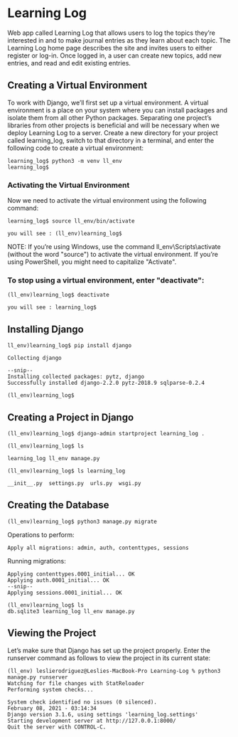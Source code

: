 # Learning Log

Web app called Learning Log that allows users to log the topics they’re interested in and to make journal entries as 
they learn about each topic. The Learning Log home page describes the site and invites users to either register or log-in. 
Once logged in, a user can create new topics, add new entries, and read and edit existing entries.

## Creating a Virtual Environment
To work with Django, we’ll first set up a virtual environment. A virtual environment is a place on your system where 
you can install packages and isolate them from all other Python packages. Separating one project’s libraries from other 
projects is beneficial and will be necessary when we deploy Learning Log to a server.
Create a new directory for your project called learning_log, switch to that directory in a terminal, and enter the 
following code to create a virtual environment:

    learning_log$ python3 -m venv ll_env 
    learning_log$


### Activating the Virtual Environment
Now we need to activate the virtual environment using the following command:

    learning_log$ source ll_env/bin/activate
    
    you will see : (ll_env)learning_log$

NOTE: If you’re using Windows, use the command ll_env\Scripts\activate (without the word "source") to activate the virtual 
environment. If you’re using PowerShell, you might need to capitalize "Activate".

### To stop using a virtual environment, enter "deactivate":
    
    (ll_env)learning_log$ deactivate

    you will see : learning_log$
    

## Installing Django

    ll_env)learning_log$ pip install django

    Collecting django

    --snip--
    Installing collected packages: pytz, django
    Successfully installed django-2.2.0 pytz-2018.9 sqlparse-0.2.4 

    (ll_env)learning_log$


## Creating a Project in Django

    (ll_env)learning_log$ django-admin startproject learning_log .

    (ll_env)learning_log$ ls

    learning_log ll_env manage.py

    (ll_env)learning_log$ ls learning_log

    __init__.py  settings.py  urls.py  wsgi.py


## Creating the Database

    (ll_env)learning_log$ python3 manage.py migrate 

Operations to perform:
    
    Apply all migrations: admin, auth, contenttypes, sessions

Running migrations:

    Applying contenttypes.0001_initial... OK
    Applying auth.0001_initial... OK
    --snip--
    Applying sessions.0001_initial... OK

    (ll_env)learning_log$ ls
    db.sqlite3 learning_log ll_env manage.py
     

## Viewing the Project
Let’s make sure that Django has set up the project properly. Enter the runserver command as follows to view the project 
in its current state:
    
    (ll_env) leslierodriguez@Leslies-MacBook-Pro Learning-Log % python3 manage.py runserver
    Watching for file changes with StatReloader
    Performing system checks...

    System check identified no issues (0 silenced).
    February 08, 2021 - 03:14:34
    Django version 3.1.6, using settings 'learning_log.settings'
    Starting development server at http://127.0.0.1:8000/
    Quit the server with CONTROL-C. 

    